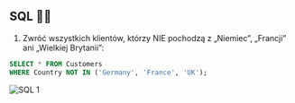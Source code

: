 ## SQL 👩‍💻

1. Zwróć wszystkich klientów, którzy NIE pochodzą z „Niemiec”, „Francji” ani „Wielkiej Brytanii”:

```sql
SELECT * FROM Customers
WHERE Country NOT IN ('Germany', 'France', 'UK');
```

![SQL 1](https://github.com/ios1111-creator/PORTFOLIO/assets/65659662/51a761f7-33af-434d-b09d-c239ab8505f4)
